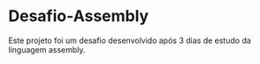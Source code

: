 # Desafio-Assembly
Este projeto foi um desafio desenvolvido após 3 dias de estudo da linguagem assembly.  
